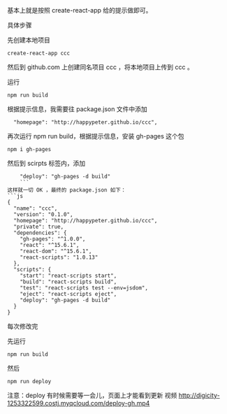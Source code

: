 基本上就是按照 create-react-app 给的提示做即可。

具体步骤

先创建本地项目
```
create-react-app ccc
```
然后到 github.com 上创建同名项目 ccc ，将本地项目上传到 ccc 。

运行
```
npm run build
```
根据提示信息，我需要往 package.json 文件中添加
```
  "homepage": "http://happypeter.github.io/ccc",
  ```
再次运行 npm run build，根据提示信息，安装 gh-pages 这个包
```
npm i gh-pages
```
然后到 scirpts 标签内，添加
```
    "deploy": "gh-pages -d build"
    ```
这样就一切 OK ，最终的 package.json 如下：
```js
{
  "name": "ccc",
  "version": "0.1.0",
  "homepage": "http://happypeter.github.io/ccc",
  "private": true,
  "dependencies": {
    "gh-pages": "^1.0.0",
    "react": "^15.6.1",
    "react-dom": "^15.6.1",
    "react-scripts": "1.0.13"
  },
  "scripts": {
    "start": "react-scripts start",
    "build": "react-scripts build",
    "test": "react-scripts test --env=jsdom",
    "eject": "react-scripts eject",
    "deploy": "gh-pages -d build"
  }
}
```
每次修改完

先运行
```
npm run build
```
然后
```
npm run deploy
```
注意：deploy 有时候需要等一会儿，页面上才能看到更新
视频 http://digicity-1253322599.costj.myqcloud.com/deploy-gh.mp4

